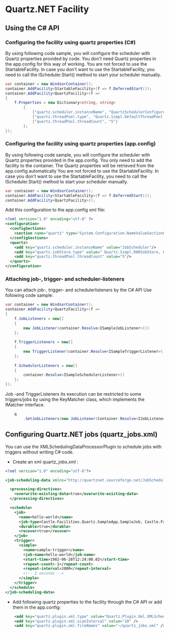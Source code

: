 # Quartz.NET Facility

## Using the C# API

### Configuring the facility using quartz properties (C#)

By using following code sample, you will configure the scheduler with Quartz properties provided by code.
You don't need Quartz properties in the app.config for this way of working.
You are not forced to use the StartableFacility. In case you don't want to use the StartableFacility, you need to call the IScheduler.Start() method to start your scheduler manually.

```csharp
var container = new WindsorContainer();
container.AddFacility<StartableFacility>(f => f.DeferredStart());
container.AddFacility<QuartzFacility>(f =>
{
	f.Properties = new Dictionary<string, string>
		{
			{"quartz.scheduler.instanceName", "QuartzSchedulerConfiguredByCode"},
			{"quartz.threadPool.type", "Quartz.Simpl.DefaultThreadPool, Quartz"},
			{"quartz.threadPool.threadCount", "5"}
		};
});
```

### Configuring the facility using quartz properties (app.config)

By using following code sample, you will configure the scheduler with Quartz properties provided in the app.config.
You only need to add the facility to the container. The Quartz properties will be retrieved from the app.config automatically
You are not forced to use the StartableFacility. In case you don't want to use the StartableFacility, you need to call the IScheduler.Start() method to start your scheduler manually.

```csharp
var container = new WindsorContainer();
container.AddFacility<StartableFacility>(f => f.DeferredStart());
container.AddFacility<QuartzFacility>();
```

Add this configuration to the app.config xml file:

```xml
<?xml version="1.0" encoding="utf-8" ?>
<configuration>
  <configSections>
    <section name="quartz" type="System.Configuration.NameValueSectionHandler, System, Version=1.0.5000.0,Culture=neutral, PublicKeyToken=b77a5c561934e089" />
  </configSections>
  <quartz>
    <add key="quartz.scheduler.instanceName" value="JobScheduler"/>
    <add key="quartz.jobStore.type" value=" Quartz.Simpl.RAMJobStore, Quartz"/>
    <add key="quartz.threadPool.threadCount" value="5"/>
  </quartz>
</configuration>
```


### Attaching job-, trigger- and scheduler-listeners

You can attach job-, trigger- and schedulerlisteners by the C# API
Use following code sample:

```csharp
var container = new WindsorContainer();
container.AddFacility<QuartzFacility>(f =>
{
	f.JobListeners = new[] 
	{ 
		new JobListener(container.Resolve<ISampleJobListener>()) 
	};
	
	f.TriggerListeners = new[]
	{
		new TriggerListener(container.Resolve<ISampleTriggerListener>())
	};
	
	f.SchedulerListeners = new[] 
	{
		container.Resolve<ISampleSchedulerListener>()
	};
});
```

Job -and TriggerListeners its execution can be restricted to some triggers/jobs by using the KeyMatcher class, which implements the IMatcher<T> interface.
```csharp
	q
		.SetJobListeners(new JobListener(Container.Resolve<IJobListener>(), new IMatcher<JobKey>[] { KeyMatcher<JobKey>.KeyEquals(new JobKey("OnlyListenToJob1", "JobGroup")) }))
```



## Configuring Quartz.NET jobs (quartz_jobs.xml)
You can use the XMLSchedulingDataProcessorPlugin to schedule jobs with triggers without writing C# code.

- Create an xml quartz_jobs.xml :

```xml
<?xml version="1.0" encoding="utf-8"?>

<job-scheduling-data xmlns="http://quartznet.sourceforge.net/JobSchedulingData" xmlns:xsi="http://www.w3.org/2001/XMLSchema-instance" version="2.0">

  <processing-directives>
    <overwrite-existing-data>true</overwrite-existing-data>
  </processing-directives>

  <schedule>
    <job>
      <name>hello-world</name>
      <job-type>Castle.Facilities.Quartz.SampleApp.SampleJob, Castle.Facilities.Quartz.SampleApp</job-type>
      <durable>true</durable>
      <recover>true</recover>
    </job>
    <trigger>
      <simple>
        <name>sample-trigger</name>
        <job-name>hello-world</job-name>
        <start-time>1982-06-28T12:24:00.0Z</start-time>
        <repeat-count>-1</repeat-count>
        <repeat-interval>2000</repeat-interval>
        <!-- 2 seconds -->
      </simple>
    </trigger>
  </schedule>
</job-scheduling-data>
```

- Add following quartz properties to the facility through the C# API or add them in the app.config:
```xml
    <add key="quartz.plugin.xml.type" value="Quartz.Plugin.Xml.XMLSchedulingDataProcessorPlugin, Quartz.Plugins" />
    <add key="quartz.plugin.xml.scanInterval" value="10" />
    <add key="quartz.plugin.xml.fileNames" value="~/quartz_jobs.xml" />
```